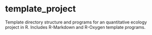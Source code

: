 # template_project
Template directory structure and programs for an quantitative ecology project in R. Includes R-Markdown and R-Oxygen template programs.
